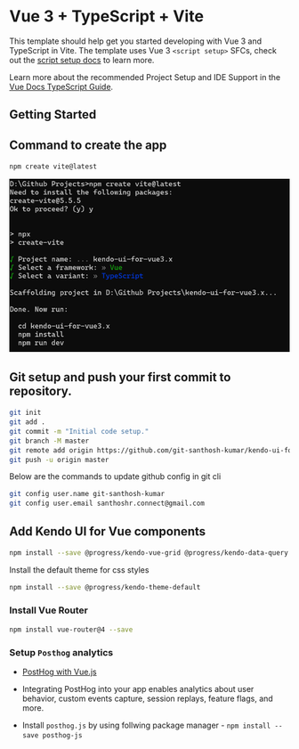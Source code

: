 # Vue 3 + TypeScript + Vite

This template should help get you started developing with Vue 3 and TypeScript in Vite. The template uses Vue 3 `<script setup>` SFCs, check out the [script setup docs](https://v3.vuejs.org/api/sfc-script-setup.html#sfc-script-setup) to learn more.

Learn more about the recommended Project Setup and IDE Support in the [Vue Docs TypeScript Guide](https://vuejs.org/guide/typescript/overview.html#project-setup).

## Getting Started

## Command to create the app
```sh
npm create vite@latest
```

![alt text](image.png)

## Git setup and push your first commit to repository.

```sh
git init
git add .
git commit -m "Initial code setup."
git branch -M master
git remote add origin https://github.com/git-santhosh-kumar/kendo-ui-for-vue3.x.git
git push -u origin master
```

Below are the commands to update github config in git cli
```sh
git config user.name git-santhosh-kumar
git config user.email santhoshr.connect@gmail.com
```

## Add Kendo UI for Vue components

```sh
npm install --save @progress/kendo-vue-grid @progress/kendo-data-query @progress/kendo-vue-inputs @progress/kendo-vue-intl @progress/kendo-vue-dropdowns @progress/kendo-vue-dateinputs @progress/kendo-drawing @progress/kendo-vue-dialogs @progress/kendo-vue-data-tools @progress/kendo-vue-animation @progress/kendo-licensing @progress/kendo-svg-icons @progress/kendo-vue-indicators
```

Install the default theme for css styles
```sh
npm install --save @progress/kendo-theme-default
```

### Install Vue Router

```sh
npm install vue-router@4 --save
```

### Setup `Posthog` analytics

- [PostHog with Vue.js](https://posthog.com/docs/libraries/vue-js)
- Integrating PostHog into your app enables analytics about user behavior, custom events capture, session replays, feature flags, and more.

- Install `posthog.js` by using follwing package manager - `npm install --save posthog-js`
